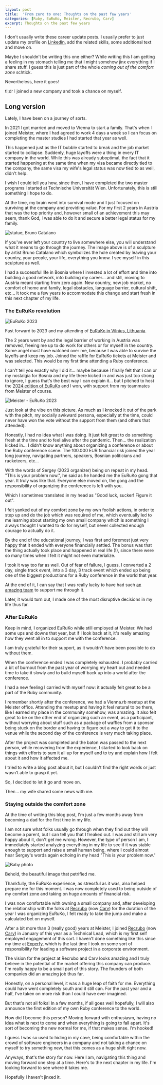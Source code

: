 ```yaml
---
layout: post
title:  'From zero to one: Thoughts on the past few years'
categories: [Ruby, EuRuKo, Meister, Recrubo, Carv]
excerpt: Thoughts on the past few years
---
```


I don't usually write these career update posts.
I usually prefer to just update my profile on [Linkedin](https://www.linkedin.com/in/muhamed-isabegovic/), add the related skills, some additional text and move on.

Maybe I shouldn't be writing this one either? While writing this I am getting a feeling in my stomach telling me that I might somehow jinx everything if I share stuff. I guess this is just part of the whole <i>coming out of the comfort zone</i> schtick.

Nevertheless, here it goes!

tl;dr I joined a new company and took a chance on myself.

## Long version

Lately, I have been on a journey of sorts.

In 2021 I got married and moved to Vienna to start a family.
That's when I joined Meister, where I had agreed to work 4 days a week so I can focus on completing the master studies I had started that year as well.

This happened just as the IT bubble started to break and the job market started to collapse. Suddenly, huge layoffs were a thing in every IT company in the world. While this was already suboptimal, the fact that it started happening at the same time when my visa became directly tied to the company, the same visa my wife's legal status was now tied to as well, didn't help.

I wish I could tell you how, since then, I have completed the two master programs I started at Technische Universität Wien. Unfortunately, this is still something I hope to do.

At the time, my brain went into survival mode and I just focused on surviving at the company and providing value. For my first 2 years in Austria that was the top priority and, however small of an achievement this may seem, thank God, I was able to do it and secure a better legal status for my family.

![statue, Bruno Catalano](/assets/images/statue.webp)

If you've ever left your country to live somewhere else, you will understand what it means to go through the journey.
The image above is of a sculpture by artist Bruno Catalano which symbolizes the hole created by leaving your country, your people, your life, everything you know. I see myself in this sculpture as well.

I had a successful life in Bosnia where I invested a lot of effort and time into building a good network, into building my career... and still, moving to Austria meant starting from zero again. New country, new job market, no comfort of home and family, legal obstacles, language barrier, cultural shift, etc... It took me a few years to accommodate this change and start fresh in this next chapter of my life.

### The EuRuKo revolution

![EuRuKo 2023](/assets/images/euruko2023.jpeg)

Fast forward to 2023 and my attending of [EuRuKo in Vilnius, Lithuania](https://2023.euruko.org/).

The 2 years went by and the legal barrier of working in Austria was removed, freeing me up to do work for others or for myself in the country.
Some angel must have watched over me, because I was able to survive the layoffs and keep my job. Joined the raffle for EuRuKo tickets at Meister and was selected. This would be my first time attending a Ruby conference.

I can't tell you exactly why I did it... maybe because I finally felt that I can or my nostalgia for Bosnia and my life there kicked in and was just too strong to ignore, I guess that's the best way I can explain it... but I pitched to host the [2024 edition of EuRuKo](https://2024.euruko.org/) and I won, with support from my teammates from Meister of course.

![Meister - EuRuKo 2023](/assets/images/meisterfolks.jpg)

Just look at the vibe on this picture. As much as I knocked it out of the park with the pitch, my socially awkward persona, especially at the time, could never have won the vote without the support from them (and others that attended).

Honestly, I had no idea what I was doing. It just felt great to do something fresh at the time and to feel alive after the pandemic.
Then... the realization kicked in... I didn't know anything about organizing a conference or about the Ruby conference scene.
The 100.000 EUR financial risk joined the year long journey, navigating partners, speakers, Bosnian politicians and racketeers, etc...

With the words of Sergey (2023 organizer) being on repeat in my head. "This is your problem now.", he said as he handed me the EuRuKo gong that year. It truly was like that. Everyone else moved on, the gong and the responsibility of organizing the conference is left with you.

Which I sometimes translated in my head as "Good luck, sucker! Figure it out".

I felt yanked out of my comfort zone by my own foolish actions, in order to step up and do the job which was required of me, which eventually led to me learning about starting my own small company which is something I always thought I wanted to do for myself, but never collected enough courage to actually do it.

By the end of the educational journey, I was first and foremost just very happy that it ended with everyone financially settled. The bonus was that the thing actually took place and happened in real life (!), since there were so many times when I felt it might not even materialize.

I took it way too far as well. Out of fear of failure, I guess, I converted a 2 day, single track event, into a 3 day, 3 track event which ended up being one of the biggest productions for a Ruby conference in the world that year.

At the end of it, I can say that I was really lucky to have had such [an amazing team](https://2024.euruko.org/team/) to support me through it.

Later, it would turn out, I made one of the most disruptive decisions in my life thus far.

### After EuRuKo

Keep in mind, I organized EuRuKo while still employed at Meister.
We had some ups and downs that year, but if I look back at it, it's really amazing how they went all in to support me with the conference.

I am truly grateful for their support, as it wouldn't have been possible to do without them.

When the conference ended I was completely exhausted. I probably carried a bit of burnout from the past year of worrying my heart out and needed time to take it slowly and to build myself back up into a world after the conference.

I had a new feeling I carried with myself now: it actually felt great to be a part of the Ruby community.

I remember shortly after the conference, we had a Vienna.rb meetup at the Meister office. Attending the meetup and having it feel natural to be there, like I earned my place in the community somehow, was amazing. It also felt great to be on the other end of organizing such an event, as a participant, without worrying about stuff such as a package of waffles from a sponsor being stuck on the border and having to figure out a way to get it to the venue while the second day of the conference is very much taking place.

After the project was completed and the baton was passed to the next person, while recovering from the experience, I started to look back on things with efforts to sum it all up for myself and to try and explain how I felt about it and how it affected me.

I tried to write a blog post about it, but I couldn't find the right words or just wasn't able to grasp it yet.

So, I decided to let it go and move on.

Then... my wife shared some news with me.

### Staying outside the comfort zone

At the time of writing this blog post, I'm just a few months away from becoming a dad for the first time in my life.

I am not sure what folks usually go through when they find out they will become a parent, but I can tell you that I freaked out. I was and still am very happy about it, don't get me wrong. However, the type of person I am, I immediately started analyzing everything in my life to see if it was stable enough to support and raise a small human being, where I could almost hear Sergey's words again echoing in my head "This is your problem now."

![Baby photo](/assets/images/baby.jpg)

Behold, the beautiful image that petrified me.

Thankfully, the EuRuKo experience, as stressful as it was, also helped prepare me for this moment. I was now completely used to being outside of my comfort zone and taking on huge amounts of financial risk.

I was now comfortable with owning a small company and, after developing the relationship with the folks at [Recrubo](https://recrubo.ai/) (now [Carv](https://carv.com/)) for the duration of the year I was organizing EuRuKo, I felt ready to take the jump and make a calculated bet on myself.

After a bit more than 3 (really good) years at Meister, I joined [Recrubo](https://recrubo.ai/) (now [Carv](https://carv.com/)) in January of this year as a Technical Lead, which is my first self employed engagement of this sort. I haven't done something like this since my time at [Experfy](http://experfy.com/), which is the last time I took on some sort of responsibility for leading a software project in a corporate environment.

The vision for the project at Recrubo and Carv looks amazing and I truly believe in the potential of the market offering this company can produce. I'm really happy to be a small part of this story. The founders of both companies did an amazing job thus far.

Honestly, on a personal level, it was a huge leap of faith for me.
Everything could have went completely south and it still can.
For the past year and a half, I've taken on more risk than I could have ever imagined.

But that's not all folks! In a few months, if all goes well hopefully, I will also announce the first edition of my own Ruby conference to the world.

How did I become this person? Moving forward with enthusiasm, having no idea what is next to come and when everything is going to fall apart.
It's sort of becoming the new normal for me, if that makes sense. I'm hooked!

I guess I was so used to hiding in my cave, being comfortable within the crowd of software engineers in a company and not taking a chance on myself to try something new, that this comes as a huge shift right now.

Anyways, that's the story for now. Here I am, navigating this thing and moving forward one step at a time.
Here's to the next chapter in my life. I'm looking forward to see where it takes me.

Hopefully I haven't jinxed it.
